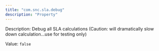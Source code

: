 ```yaml
---
title: "com.snc.sla.debug"
description: "Property"
---
```


Description: Debug all SLA calculations (Caution: will dramatically slow down calculation...use for testing only)

Value: `false`